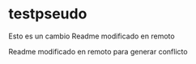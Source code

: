 # testpseudo

Esto es un cambio
Readme modificado en remoto

Readme modificado en remoto para generar conflicto 
